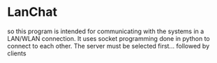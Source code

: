 # LanChat

so this program is intended for communicating with the systems in a LAN/WLAN connection.
It uses socket programming done in python to connect to each other.
The server must be selected first... followed by clients
